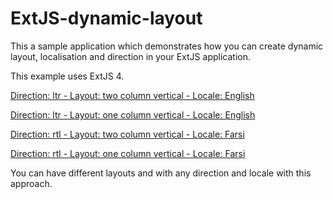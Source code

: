 # ExtJS-dynamic-layout

This a sample application which demonstrates how you can create dynamic layout, localisation and direction in your ExtJS application.

This example uses ExtJS 4.

<a target="_blank" href="https://cdn.rawgit.com/parham-fazel/ExtJS-dynamic-layout/master/index.html?layout=twoColumn&locale=en&direction=ltr">Direction: ltr - Layout: two column vertical - Locale: English</a>

<a target="_blank" href="https://cdn.rawgit.com/parham-fazel/ExtJS-dynamic-layout/master/index.html?layout=oneColumn&locale=en&direction=ltr">Direction: ltr - Layout: one column vertical - Locale: English</a>

<a target="_blank" href="https://cdn.rawgit.com/parham-fazel/ExtJS-dynamic-layout/master/index.html?layout=twoColumn&locale=fa&direction=rtl">Direction: rtl - Layout: two column vertical - Locale: Farsi</a>

<a target="_blank" href="https://cdn.rawgit.com/parham-fazel/ExtJS-dynamic-layout/master/index.html?layout=oneColumn&locale=fa&direction=rtl">Direction: rtl - Layout: one column vertical - Locale: Farsi</a>

You can have different layouts and with any direction and locale with this approach.
